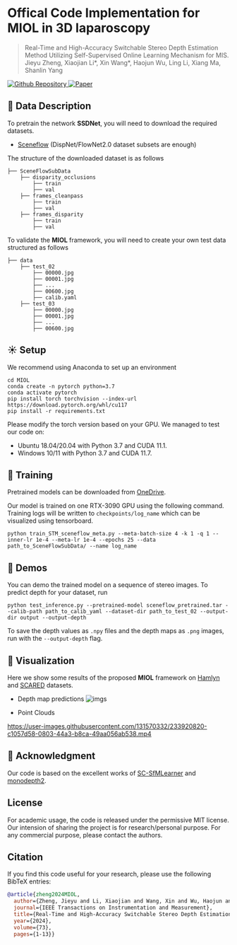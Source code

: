 # Offical Code Implementation for MIOL in 3D laparoscopy

> Real-Time and High-Accuracy Switchable Stereo Depth Estimation Method Utilizing Self-Supervised Online Learning Mechanism for MIS. \
> Jieyu Zheng, Xiaojian Li*, Xin Wang*, Haojun Wu, Ling Li, Xiang Ma, Shanlin Yang

<a href="https://github.com/Darcy-vision/MIOL"> <img alt="Github Repository" src="https://img.shields.io/badge/Github-Repository-blue?logo=github&logoColor=blue"> </a>
<a href="https://ieeexplore.ieee.org/document/10623422"> <img alt="Paper" src="https://img.shields.io/badge/IEEE-Paper-red?logo=arxiv&logoColor=red"> </a>

## :floppy_disk: Data Description

To pretrain the network **SSDNet**, you will need to download the required datasets. 
* [Sceneflow](https://lmb.informatik.uni-freiburg.de/resources/datasets/SceneFlowDatasets.en.html) (DispNet/FlowNet2.0 dataset subsets are enough)

The structure of the downloaded dataset is as follows

```Shell
├── SceneFlowSubData
    ├── disparity_occlusions
        ├── train
        ├── val
    ├── frames_cleanpass
        ├── train
        ├── val
    ├── frames_disparity
        ├── train
        ├── val
```

To validate the **MIOL** framework, you will need to create your own test data structured as follows
```Shell
├── data
    ├── test_02
        ├── 00000.jpg
        ├── 00001.jpg
        ├── ...
        ├── 00600.jpg
        ├── calib.yaml
    ├── test_03
        ├── 00000.jpg
        ├── 00001.jpg
        ├── ...
        ├── 00600.jpg
```

## :sunny: Setup
We recommend using Anaconda to set up an environment
```Shell
cd MIOL
conda create -n pytorch python=3.7
conda activate pytorch
pip install torch torchvision --index-url https://download.pytorch.org/whl/cu117
pip install -r requirements.txt
```
Please modify the torch version based on your GPU. We managed to test our code on:
- Ubuntu 18.04/20.04 with Python 3.7 and CUDA 11.1.
- Windows 10/11 with Python 3.7 and CUDA 11.7.

## :bicyclist: Training

Pretrained models can be downloaded from [OneDrive](https://mailhfuteducn-my.sharepoint.com/:u:/g/personal/zjylearn_mail_hfut_edu_cn/Ecpdt7UQHWFOue7sr1QX7PoBQFYSESp2qO80VYDtubUN_g?e=T36W1c).

Our model is trained on one RTX-3090 GPU using the following command. Training logs will be written to `checkpoints/log_name` which can be visualized using tensorboard.


```Shell
python train_STM_sceneflow_meta.py --meta-batch-size 4 -k 1 -q 1 --inner-lr 1e-4 --meta-lr 1e-4 --epochs 25 --data path_to_SceneFlowSubData/ --name log_name
```

## :movie_camera: Demos

You can demo the trained model on a sequence of stereo images. To predict depth for your dataset, run
```Shell
python test_inference.py --pretrained-model sceneflow_pretrained.tar --calib-path path_to_calib_yaml --dataset-dir path_to_test_02 --output-dir output --output-depth
```
To save the depth values as `.npy` files and the depth maps as `.png` images, run with the `--output-depth` flag. 

## :candy: Visualization
Here we show some results of the proposed **MIOL** framework on [Hamlyn](https://arxiv.org/abs/1705.08260) and [SCARED](https://arxiv.org/abs/2101.01133) datasets.

- Depth map predictions
![imgs](https://user-images.githubusercontent.com/131570332/233924380-e9ff65b6-380e-46e9-a259-39d2ef8eb76e.png)

- Point Clouds

https://user-images.githubusercontent.com/131570332/233920820-c1057d58-0803-44a3-b8ca-49aa056ab538.mp4

## :rose: Acknowledgment
Our code is based on the excellent works of [SC-SfMLearner](https://github.com/JiawangBian/SC-SfMLearner-Release) and [monodepth2](https://github.com/nianticlabs/monodepth2).

## License
For academic usage, the code is released under the permissive MIT license. Our intension of sharing the project is for research/personal purpose. For any commercial purpose, please contact the authors.

## Citation
If you find this code useful for your research, please use the following BibTeX entries:
```bibtex
@article{zheng2024MIOL,
  author={Zheng, Jieyu and Li, Xiaojian and Wang, Xin and Wu, Haojun and Li, Ling and Ma, Xiang and Yang, Shanlin},
  journal={IEEE Transactions on Instrumentation and Measurement}, 
  title={Real-Time and High-Accuracy Switchable Stereo Depth Estimation Method Utilizing Self-Supervised Online Learning Mechanism for MIS}, 
  year={2024},
  volume={73},
  pages={1-13}}
```
